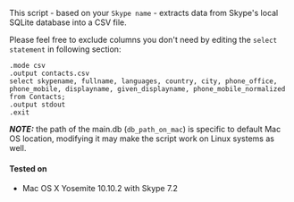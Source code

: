 
This script - based on your `Skype name` - extracts data from Skype's local SQLite database into a CSV file.

Please feel free to exclude columns you don't need by editing the `select statement` in following section:

``` shell
.mode csv
.output contacts.csv
select skypename, fullname, languages, country, city, phone_office, phone_mobile, displayname, given_displayname, phone_mobile_normalized from Contacts;
.output stdout
.exit
```

***NOTE:*** the path of the main.db (`db_path_on_mac`) is specific to default Mac OS location, modifying it may make the script work on Linux systems as well.

#### Tested on

* Mac OS X Yosemite 10.10.2 with Skype 7.2
